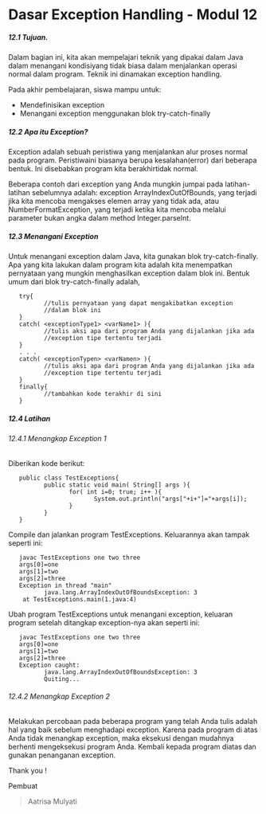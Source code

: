 # Dasar Exception Handling  - Modul 12

##### 12.1 Tujuan.
####
Dalam bagian ini, kita akan mempelajari teknik yang dipakai dalam Java dalam menangani kondisiyang tidak biasa dalam menjalankan operasi normal dalam program. Teknik ini dinamakan exception handling.

Pada akhir pembelajaran, siswa mampu untuk:
* Mendefinisikan exception
* Menangani exception menggunakan blok try-catch-finally

##### 12.2 Apa itu Exception?
####
Exception adalah sebuah peristiwa yang menjalankan alur proses normal pada program. Peristiwaini biasanya berupa kesalahan(error) dari beberapa bentuk. Ini disebabkan program kita berakhirtidak normal.

Beberapa contoh dari exception yang Anda mungkin jumpai pada latihan-latihan sebelumnya adalah: exception ArrayIndexOutOfBounds, yang terjadi jika kita mencoba mengakses elemen array yang tidak ada, atau NumberFormatException, yang terjadi ketika kita mencoba melalui parameter bukan angka dalam method Integer.parseInt.

##### 12.3 Menangani Exception
####
Untuk menangani exception dalam Java, kita gunakan blok try-catch-finally. Apa yang kita lakukan dalam program kita adalah kita menempatkan pernyataan yang mungkin menghasilkan exception dalam blok ini. Bentuk umum dari blok try-catch-finally adalah,

       try{ 
              //tulis pernyataan yang dapat mengakibatkan exception
              //dalam blok ini
       }
       catch( <exceptionType1> <varName1> ){ 
              //tulis aksi apa dari program Anda yang dijalankan jika ada 
              //exception tipe tertentu terjadi
       }
       . . .
       catch( <exceptionTypen> <varNamen> ){
              //tulis aksi apa dari program Anda yang dijalankan jika ada 
              //exception tipe tertentu terjadi
       }
       finally{ 
              //tambahkan kode terakhir di sini
       }

##### 12.4 Latihan
####
###### 12.4.1 Menangkap Exception 1
Diberikan kode berikut:

       public class TestExceptions{
              public static void main( String[] args ){
                     for( int i=0; true; i++ ){
                            System.out.println("args["+i+"]="+args[i]); 
                     }
              }
       }
       
Compile dan jalankan program TestExceptions. Keluarannya akan tampak seperti ini:

       javac TestExceptions one two three
       args[0]=one
       args[1]=two
       args[2]=three
       Exception in thread "main"
              java.lang.ArrayIndexOutOfBoundsException: 3
        at TestExceptions.main(1.java:4)
        
Ubah program TestExceptions untuk menangani exception, keluaran program setelah ditangkap exception-nya akan seperti ini:

       javac TestExceptions one two three
       args[0]=one
       args[1]=two
       args[2]=three
       Exception caught:
              java.lang.ArrayIndexOutOfBoundsException: 3
              Quiting...
              
###### 12.4.2 Menangkap Exception 2
Melakukan percobaan pada beberapa program yang telah Anda tulis adalah hal yang baik sebelum menghadapi exception. Karena pada program di atas Anda tidak menangkap exception, maka eksekusi dengan mudahnya berhenti mengeksekusi program Anda. Kembali kepada program diatas dan gunakan penanganan exception.


Thank you !

Pembuat
> Aatrisa Mulyati